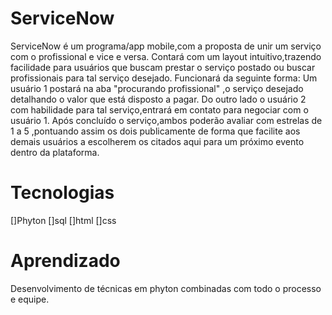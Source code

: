# ServiceNow
ServiceNow é um programa/app mobile,com a proposta de unir um serviço com o profissional e vice e versa.
Contará com um layout intuitivo,trazendo facilidade para usuários que buscam prestar o serviço postado ou buscar profissionais para tal serviço desejado.
Funcionará da seguinte forma:
Um usuário 1 postará na aba "procurando profissional" ,o serviço desejado detalhando o valor que está disposto a pagar.
Do outro lado o usuário 2 com habilidade para tal serviço,entrará em contato para negociar com o usuário 1.
Após concluído o serviço,ambos poderão avaliar com estrelas de 1 a 5 ,pontuando assim os dois publicamente de forma que facilite aos demais usuários a escolherem os citados aqui 
para um próximo evento dentro da plataforma.
# Tecnologias
[]Phyton 
[]sql
[]html
[]css
# Aprendizado
Desenvolvimento de técnicas em phyton combinadas com todo o processo e equipe.
